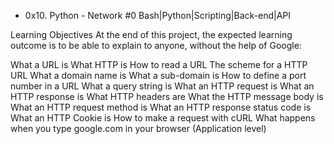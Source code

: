 * 0x10. Python - Network #0
Bash|Python|Scripting|Back-end|API

Learning Objectives
At the end of this project, the expected learning outcome is to be able to explain to anyone, without the help of Google:

What a URL is
What HTTP is
How to read a URL
The scheme for a HTTP URL
What a domain name is
What a sub-domain is
How to define a port number in a URL
What a query string is
What an HTTP request is
What an HTTP response is
What HTTP headers are
What the HTTP message body is
What an HTTP request method is
What an HTTP response status code is
What an HTTP Cookie is
How to make a request with cURL
What happens when you type google.com in your browser (Application level)
